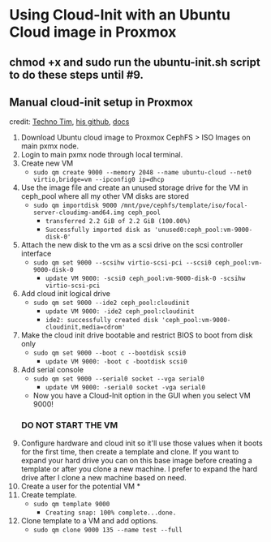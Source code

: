 # Using Cloud-Init with an Ubuntu Cloud image in Proxmox

## chmod +x and sudo run the ubuntu-init.sh script to do these steps until #9.

## Manual cloud-init setup in Proxmox
credit: [Techno Tim](https://www.youtube.com/watch?v=shiIi38cJe4), [his github](https://github.com/techno-tim/techno-tim.github.io/blob/8f97952ee1c511d543af05ec3a2a6f835790b7fe/_posts/2022-03-19-cloud-init-cloud-image.md), [docs](https://pve.proxmox.com/pve-docs/qm.1.html)

1. Download Ubuntu cloud image to Proxmox CephFS > ISO Images on main pxmx node.
1. Login to main pxmx node through local terminal.
1. Create new VM
    * `sudo qm create 9000 --memory 2048 --name ubuntu-cloud --net0 virtio,bridge=vm --ipconfig0 ip=dhcp`
1. Use the image file and create an unused storage drive for the VM in ceph_pool where all my other VM disks are stored
    * `sudo qm importdisk 9000 /mnt/pve/cephfs/template/iso/focal-server-cloudimg-amd64.img ceph_pool`
        * `transferred 2.2 GiB of 2.2 GiB (100.00%)`
        * `Successfully imported disk as 'unused0:ceph_pool:vm-9000-disk-0'`
1. Attach the new disk to the vm as a scsi drive on the scsi controller interface
    * `sudo qm set 9000 --scsihw virtio-scsi-pci --scsi0 ceph_pool:vm-9000-disk-0`
        * `update VM 9000: -scsi0 ceph_pool:vm-9000-disk-0 -scsihw virtio-scsi-pci`
1. Add cloud init logical drive
    * `sudo qm set 9000 --ide2 ceph_pool:cloudinit`
        * `update VM 9000: -ide2 ceph_pool:cloudinit`
        * `ide2: successfully created disk 'ceph_pool:vm-9000-cloudinit,media=cdrom'`
1. Make the cloud init drive bootable and restrict BIOS to boot from disk only
    * `sudo qm set 9000 --boot c --bootdisk scsi0`
        * `update VM 9000: -boot c -bootdisk scsi0`
1. Add serial console
    * `sudo qm set 9000 --serial0 socket --vga serial0`
        * `update VM 9000: -serial0 socket -vga serial0`
    * Now you have a Cloud-Init option in the GUI when you select VM 9000!
    ### DO NOT START THE VM
1. Configure hardware and cloud init so it'll use those values when it boots for the first time, then create a template and clone. If you want to expand your hard drive you can on this base image before creating a template or after you clone a new machine. I prefer to expand the hard drive after I clone a new machine based on need.
1. Create a user for the potential VM
    * 
1. Create template.
    * `sudo qm template 9000`
        * `Creating snap: 100% complete...done.`
1. Clone template to a VM and add options.
    * `sudo qm clone 9000 135 --name test --full`